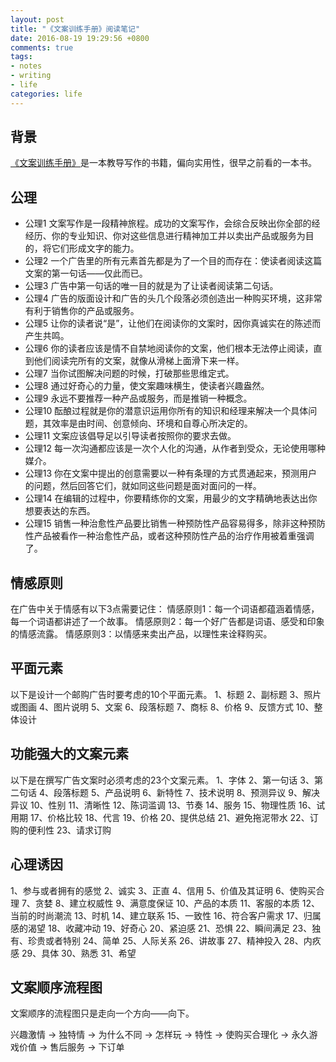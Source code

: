 ```yaml
---
layout: post
title: "《文案训练手册》阅读笔记"
date: 2016-08-19 19:29:56 +0800
comments: true
tags:
- notes
- writing
- life
categories: life
---
```

## 背景
[《文案训练手册》][1]是一本教导写作的书籍，偏向实用性，很早之前看的一本书。

## 公理
- 公理1
文案写作是一段精神旅程。成功的文案写作，会综合反映出你全部的经经历、你的专业知识、你对这些信息进行精神加工并以卖出产品或服务为目的，将它们形成文字的能力。
- 公理2
一个广告里的所有元素首先都是为了一个目的而存在：使读者阅读这篇文案的第一句话——仅此而已。
- 公理3
广告中第一句话的唯一目的就是为了让读者阅读第二句话。
- 公理4
广告的版面设计和广告的头几个段落必须创造出一种购买环境，这非常有利于销售你的产品或服务。
- 公理5
让你的读者说“是”，让他们在阅读你的文案时，因你真诚实在的陈述而产生共鸣。
- 公理6
你的读者应该是情不自禁地阅读你的文案，他们根本无法停止阅读，直到他们阅读完所有的文案，就像从滑梯上面滑下来一样。
- 公理7
当你试图解决问题的时候，打破那些思维定式。
- 公理8
通过好奇心的力量，使文案趣味横生，使读者兴趣盎然。
- 公理9
永远不要推荐一种产品或服务，而是推销一种概念。
- 公理10
酝酿过程就是你的潜意识运用你所有的知识和经理来解决一个具体问题，其效率是由时间、创意倾向、环境和自尊心所决定的。
- 公理11
文案应该倡导足以引导读者按照你的要求去做。
- 公理12
每一次沟通都应该是一次个人化的沟通，从作者到受众，无论使用哪种媒介。 <!--more-->
- 公理13
你在文案中提出的创意需要以一种有条理的方式贯通起来，预测用户的问题，然后回答它们，就如同这些问题是面对面问的一样。
- 公理14
在编辑的过程中，你要精练你的文案，用最少的文字精确地表达出你想要表达的东西。
- 公理15
销售一种治愈性产品要比销售一种预防性产品容易得多，除非这种预防性产品被看作一种治愈性产品，或者这种预防性产品的治疗作用被着重强调了。

## 情感原则
在广告中关于情感有以下3点需要记住：
情感原则1：每一个词语都蕴涵着情感，每一个词语都讲述了一个故事。
情感原则2：每一个好广告都是词语、感受和印象的情感流露。
情感原则3：以情感来卖出产品，以理性来诠释购买。

## 平面元素
以下是设计一个邮购广告时要考虑的10个平面元素。
1、标题
2、副标题
3、照片或图画
4、图片说明
5、文案
6、段落标题
7、商标
8、价格
9、反馈方式
10、整体设计

## 功能强大的文案元素
以下是在撰写广告文案时必须考虑的23个文案元素。
1、字体
2、第一句话
3、第二句话
4、段落标题
5、产品说明
6、新特性
7、技术说明
8、预测异议
9、解决异议
10、性别
11、清晰性
12、陈词滥调
13、节奏
14、服务
15、物理性质
16、试用期
17、价格比较
18、代言
19、价格
20、提供总结
21、避免拖泥带水
22、订购的便利性
23、请求订购

## 心理诱因
1、参与或者拥有的感觉
2、诚实
3、正直
4、信用
5、价值及其证明
6、使购买合理
7、贪婪
8、建立权威性
9、满意度保证
10、产品的本质
11、客服的本质
12、当前的时尚潮流
13、时机
14、建立联系
15、一致性
16、符合客户需求
17、归属感的渴望
18、收藏冲动
19、好奇心
20、紧迫感
21、恐惧
22、瞬间满足
23、独有、珍贵或者特别
24、简单
25、人际关系
26、讲故事
27、精神投入
28、内疚感
29、具体
30、熟悉
31、希望

## 文案顺序流程图

文案顺序的流程图只是走向一个方向——向下。

兴趣激情 -> 独特情 -> 为什么不同 -> 怎样玩 -> 特性 -> 使购买合理化 -> 永久游戏价值 -> 售后服务 -> 下订单


[1]: https://book.douban.com/subject/6753830/
